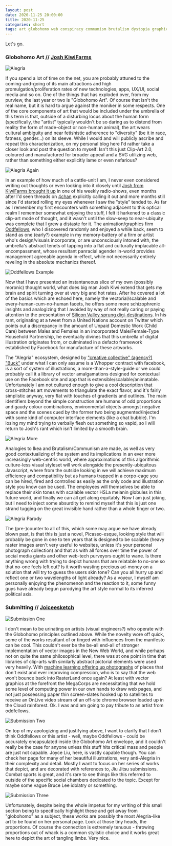 ```yaml
---
layout: post
date: 2020-11-25 20:00:00
title: 2020-11-25
categories: short
tags: art globohomo web conspiracy communism brutalism dystopia graphics design webdev animation svg vector un homogeneity
---
```


Let's go.

### Globohomo Art // [Josh KiwiFarms](https://kiwifarms.net/)

![Alegria](/assets/img/alegria1.jpg)

If you spend a lot of time on the net, you are probably attuned to the coming-and-going of its main attractions and high promulgation/proliferation rates of new technologies, apps, UX/UI, social media and so on. One of the things that has exploded over, from my purview, the last year or two is "Globohomo Art". Of course that isn't the real name, but it is hard to argue against the moniker in some respects. One of the core components of art that would be included under the umbrella of this term is that, outside of a disturbing locus about the human form (specifically, the "artist" typically wouldn't be so daring as to distend from reality the form of made-object or non-human animal), the art wears cultural ambiguity and near fetishistic adherence to "diversity" (be it in race, fatness, gender...) on its sleeve. While I would and will publicly ascribe and repeat this characterization, on my personal blog here I'd rather take a closer look and post the question to myself: Isn't this just Clip-Art 2.0, coloured and manufactured for broader appeal and a SVG utilizing web, rather than something either explicitly lame or even nefarious?

![Alegria Again](/assets/img/alegria2.jpg)

In an example of how much of a cattle-unit I am, I never even considered writing out thoughts or even looking into it closely until [Josh from KiwiFarms brought it up](https://www.youtube.com/watch?v=EA6YRXXPZ0E) in one of his weekly radio-shows, even months after I'd seen threads on [4chan](https://wiki.installgentoo.com/wiki//g/) explicitly calling it out and more months still since I'd started rolling my eyes whenever I saw the "style" tended to. As far as I remember my first encounters with something adjacent to this optical realm I remember somewhat enjoying the stuff, I felt it harkened to a classic clip-art mode of thought, and it wasn't until the slow-seep to near-ubiquity was complete that I grew a distaste for it. The animation/graphics firm [Oddfellows](https://oddfellows.tv/), who I discovered randomly and enjoyed a while back, seem to stand as one (early?) example in my memory-battery of a firm or artist who's design/visuals incorporate, or are unconsciously intoned with, the umbrella's abstract tenets of tapping into a flat and culturally implacable all-encompassment, whose resultant panracial agender in-world provides management agreeable agenda in-effect, while not necessarily entirely reveling in the absolute mechanics thereof.

![Oddfellows Example](/assets/img/oddfellows1.png)

Now that I have presented an instantaneous slice of my own (possibly moronic) thought world, what does big man Josh Kiwi extend that gets my brain and spirit turning over at very big and hot rates. After he covered a lot of the basics which are echoed here, namely the vectorial/scalable and every-human-cum-no-human facets, he offers some more schizophrenic insights and analogizing that I avoided by way of not really caring or paying attention to the presentation of [Silicon Valley sprung digi-destinations](https://www.investopedia.com/articles/markets/103015/biggest-companies-silicon-valley.asp). In his rant, originating at a tweet from a United Nations account on Twitter which points out a discrepancy in the amount of Unpaid Domestic Work (Child Care) between Males and Females in an incorporated Male/Female-Type Household Partnership, he eventually divines that this umbrella of digital illustration originates from, or culminated in a defacto framework established by Facebook for manufacture of these artworks. 

The "Alegria" ecosystem, designed by ["creative collective" (agency?) "Buck"](https://buck.co/about/) under what I can only assume is a Whopper contract with facebook, is a sort of system of illustrations, a more-than-a-style-guide or we could probably call it a library of vector amalgamations designed for contextual use on the Facebook site and app that is extensible/scalable/animatable. Unfortunately I am not cultured enough to give a cool description that cross-stitches art movements to triangulate the exact flavor, and it's fairly simplistic anyway, very flat with touches of gradients and outlines. The main identifiers beyond the simple construction are humans of odd proportions and gaudy colour combinations, environmental objects amongst negative space and the scenes cued by the former two being augmented/injected with some kind of computer interface elements (like a chat bubble). I'm losing my mind trying to verbally flesh out something so vapid, so I will return to Josh's rant which isn't limited by a smooth brain.

![Alegria More](/assets/img/alegria3.png)

Analogies to Ikea and Brutalism/Communism are made, as well as very good contextualizing of the system and its implications in an ever more increasingly web-centric world, where approximations of this algorithmic culture-less visual styleset will work alongside the presently-ubiquitous Javascript, where from the outside looking in we will achieve maximum efficiency and compatibility but as humans trapped in a corpo-cage you can be hired, fired and controlled as easily as the only code and illustration style you know can be used. The employees will themselves be able to replace their skin tones with scalable vector HSLa melanin globules in this future world, and finally we can all get along equitably. Now I am just joking, but I need to inject some absurdity to remind myself that this is just one strand tugging on the great invisible hand rather than a whole finger or two.

![Alegria Parody](/assets/img/alegria4.jpg)

The (pre-)counter to all of this, which some may argue we have already blown past, is that this is just a novel, Picasso-esque, looking style that will probably be gone in one to ten years that is designed to be scalable (heavy raster images aren't very useful to websites, unless it's your personal photograph collection) and that as with all forces over time the power of social media giants and other web-tech purveyors ought to wane. Is there anything wrong with trying to depict humans that are relatable to no-one so that no-one feels left out? Is it worth wasting precious ad-money on a solution that will try to guess the users skin tone? Can you all hurry up and reflect one or two wavelengths of light already? As a voyeur, I myself am personally enjoying the phenomenon and the reaction to it, some funny guys have already begun parodying the art style normal to its inferred political axis.

### Submitting // [Joiceesketch](https://www.instagram.com/joiceesketch/)

![Submission One](/assets/img/joicee1.jpg)

I don't mean to be urinating on artists (visual engineers?) who operate with the Globohomo principles outlined above. While the novelty wore off quick, some of the works resultant of or tinged with influences from the manifesto can be cool. This couldn't ever be the be-all end-all of stronger implementation of vector images in the New Web World, and while perhaps not on quite the same philosophical level, there was at one point in time that libraries of clip-arts with similarly abstract pictorial elements were used very heavily. With [machine learning offering up photographs](https://ai.googleblog.com/2017/07/using-deep-learning-to-create.html) of places that don't exist and ever improving compression, who is to say that the web won't bounce back into RasterLand once again? At least with vector graphics at the forefront the MegaCorps are necessitating that we hold some level of computing power in our own hands to draw web pages, and not just possessing paper thin screen-slates hooked up to satellites to receive an OnLive video stream of an off-site chrome browser loaded up in the Cloud rainforest. Ok. I was and am going to pay tribute to an artist from oddfellows.

![Submission Two](/assets/img/joicee2.jpg)

On top of my apologizing and justifying above, I want to clarify that I don't think Oddfellows or this artist - well, maybe Oddfellows - could be accurately encapsulated inside the Globohomo Art envelope, and it couldn't really be the case for anyone unless this stuff hits critical mass and people are just not capable. Joyce Liu, here, is vastly capable though. You can check her page for many of her beautiful illustrations, very anti-Alegria in their complexity and detail. Mostly I want to focus on her series of works that depict, and are decorated with references to, Jiu Jitsu submissions. Combat sports is great, and it's rare to see things like this referred to outside of the specific social chambers dedicated to the topic. Except for maybe some vague Bruce Lee idolatry or something.

![Submission Three](/assets/img/joicee3.jpg)

Unfortunately, despite being the whole impetus for my writing of this small section being to specifically highlight these and get away from "globohomo" as a subject, these works are possibly the most Alegria-like art to be found on her personal page. Look at those tiny heads, the proportions. Of course the connection is extremely tenuous - throwing proportions out of whack is a common stylistic choice and it works great here to depict the art of tangling limbs. Very nice.
